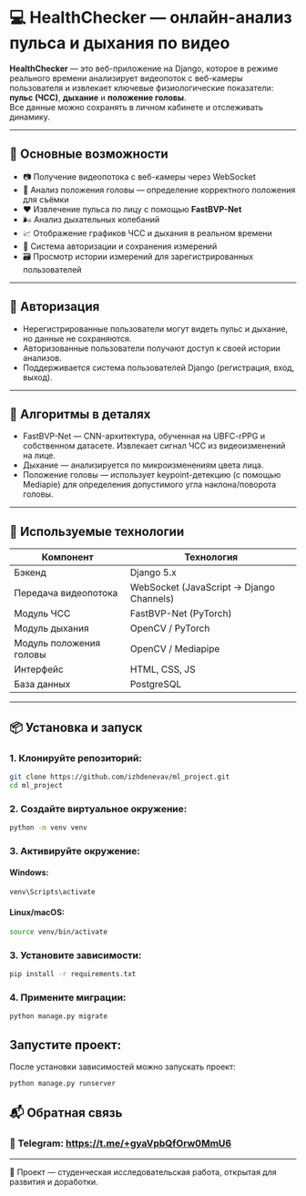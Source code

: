 # 💻 HealthChecker — онлайн-анализ пульса и дыхания по видео

**HealthChecker** — это веб-приложение на Django, которое в режиме реального времени анализирует видеопоток с веб-камеры пользователя и извлекает ключевые физиологические показатели: **пульс (ЧСС)**, **дыхание** и **положение головы**.  
Все данные можно сохранять в личном кабинете и отслеживать динамику.

---

## 🚀 Основные возможности

- 📷 Получение видеопотока с веб-камеры через WebSocket
- 🧠 Анализ положения головы — определение корректного положения для съёмки
- ❤️ Извлечение пульса по лицу с помощью **FastBVP-Net**
- 🌬️ Анализ дыхательных колебаний
- 📈 Отображение графиков ЧСС и дыхания в реальном времени
- 👤 Система авторизации и сохранения измерений
- 🗃️ Просмотр истории измерений для зарегистрированных пользователей

---

## 🔐 Авторизация
 - Нерегистрированные пользователи могут видеть пульс и дыхание, но данные не сохраняются.
 - Авторизованные пользователи получают доступ к своей истории анализов.
 - Поддерживается система пользователей Django (регистрация, вход, выход).

---


## 🧠 Алгоритмы в деталях
 - FastBVP-Net — CNN-архитектура, обученная на UBFC-rPPG и собственном датасете. Извлекает сигнал ЧСС из видеоизменений на лице.
 - Дыхание — анализируется по микроизменениям цвета лица.
 - Положение головы — использует keypoint-детекцию (с помощью Mediapie) для определения допустимого угла наклона/поворота головы.

---

## 🧠 Используемые технологии

| Компонент                     | Технология |
|------------------------------|------------|
| Бэкенд                       | Django 5.x |
| Передача видеопотока         | WebSocket (JavaScript → Django Channels) |
| Модуль ЧСС                   | FastBVP-Net (PyTorch) |
| Модуль дыхания               | OpenCV / PyTorch |
| Модуль положения головы      | OpenCV / Mediapipe |
| Интерфейс                    | HTML, CSS, JS |
| База данных                  | PostgreSQL |

---

## 📦 Установка и запуск

### 1. Клонируйте репозиторий:
   ```sh
   git clone https://github.com/izhdenevav/ml_project.git
   cd ml_project
   ```

### 2. Создайте виртуальное окружение:

```sh
python -m venv venv
```

### 3. Активируйте окружение:

#### Windows:
```sh
venv\Scripts\activate
```

#### Linux/macOS:
```sh
source venv/bin/activate
```

### 3. Установите зависимости:

```sh
pip install -r requirements.txt
```

### 4. Примените миграции:

```sh
python manage.py migrate
```

## Запустите проект:

После установки зависимостей можно запускать проект:

```sh
python manage.py runserver
```


## 📬 Обратная связь
### 📧 Telegram: https://t.me/+gyaVpbQfOrw0MmU6

---

🧠 Проект — студенческая исследовательская работа, открытая для развития и доработки.
